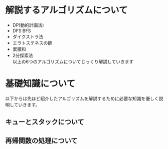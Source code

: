 

# 解説するアルゴリズムについて
- DP(動的計画法)
- DFS BFS
- ダイクストラ法
- エラトステネスの篩
- 累積和
- 2分探索法  
以上の6つのアルゴリズムについてじっくり解説していきます
# 基礎知識について
以下からは先ほど紹介したアルゴリズムを解説するために必要な知識を優しく説明していきます。
## キューとスタックについて

## 再帰関数の処理について